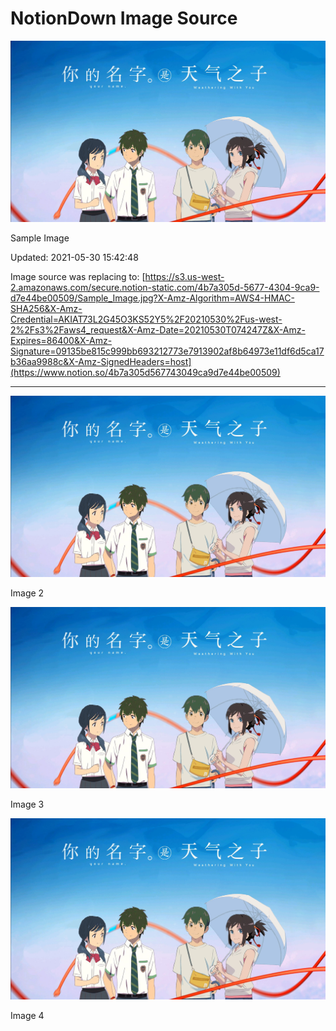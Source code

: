 # NotionDown Image Source

![NotionDown%20Image%20Source%206f87d4fe16104af295128fb77e9c5085/Sample_Image.jpg](NotionDown%20Image%20Source%206f87d4fe16104af295128fb77e9c5085/Sample_Image.jpg)

Sample Image

Updated: 2021-05-30 15:42:48

Image source was replacing to: [https://s3.us-west-2.amazonaws.com/secure.notion-static.com/4b7a305d-5677-4304-9ca9-d7e44be00509/Sample_Image.jpg?X-Amz-Algorithm=AWS4-HMAC-SHA256&X-Amz-Credential=AKIAT73L2G45O3KS52Y5%2F20210530%2Fus-west-2%2Fs3%2Faws4_request&X-Amz-Date=20210530T074247Z&X-Amz-Expires=86400&X-Amz-Signature=09135be815c999bb693212773e7913902af8b64973e11df6d5ca17b36aa9988c&X-Amz-SignedHeaders=host](https://www.notion.so/4b7a305d567743049ca9d7e44be00509)

---

![NotionDown%20Image%20Source%206f87d4fe16104af295128fb77e9c5085/Sample_Image%201.jpg](NotionDown%20Image%20Source%206f87d4fe16104af295128fb77e9c5085/Sample_Image%201.jpg)

Image 2

![NotionDown%20Image%20Source%206f87d4fe16104af295128fb77e9c5085/my_caption.jpg](NotionDown%20Image%20Source%206f87d4fe16104af295128fb77e9c5085/my_caption.jpg)

Image 3

![NotionDown%20Image%20Source%206f87d4fe16104af295128fb77e9c5085/Sample_Image%202.jpg](NotionDown%20Image%20Source%206f87d4fe16104af295128fb77e9c5085/Sample_Image%202.jpg)

Image 4
